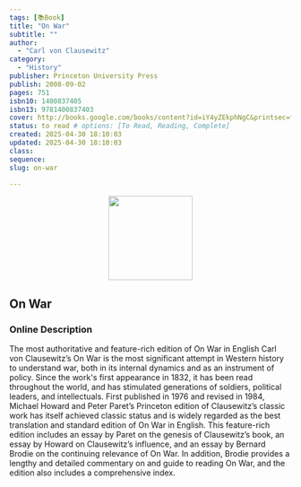 ```yaml
---
tags: [📚Book]
title: "On War"
subtitle: ""
author:
  - "Carl von Clausewitz"
category:
  - "History"
publisher: Princeton University Press
publish: 2008-09-02
pages: 751
isbn10: 1400837405
isbn13: 9781400837403
cover: http://books.google.com/books/content?id=iY4yZEkphNgC&printsec=frontcover&img=1&zoom=1&edge=curl&source=gbs_api
status: to read # options: [To Read, Reading, Complete]
created: 2025-04-30 18:10:03
updated: 2025-04-30 18:10:03
class: 
sequence:
slug: on-war

---
```

<p align="center">
  <img src="http://books.google.com/books/content?id=iY4yZEkphNgC&printsec=frontcover&img=1&zoom=1&edge=curl&source=gbs_api" width="150">
</p>

## On War

### Online Description

The most authoritative and feature-rich edition of On War in English Carl von Clausewitz’s On War is the most significant attempt in Western history to understand war, both in its internal dynamics and as an instrument of policy. Since the work's first appearance in 1832, it has been read throughout the world, and has stimulated generations of soldiers, political leaders, and intellectuals. First published in 1976 and revised in 1984, Michael Howard and Peter Paret’s Princeton edition of Clausewitz’s classic work has itself achieved classic status and is widely regarded as the best translation and standard edition of On War in English. This feature-rich edition includes an essay by Paret on the genesis of Clausewitz’s book, an essay by Howard on Clausewitz’s influence, and an essay by Bernard Brodie on the continuing relevance of On War. In addition, Brodie provides a lengthy and detailed commentary on and guide to reading On War, and the edition also includes a comprehensive index.